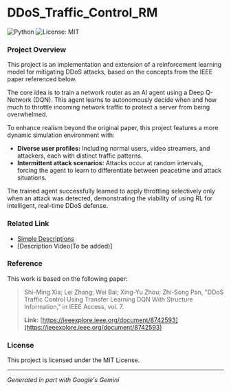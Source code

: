 # DDoS_Traffic_Control_RM

![Python](https://img.shields.io/badge/Python-3.7%2B-blue.svg)
![License: MIT](https://img.shields.io/badge/License-MIT-yellow.svg)

### Project Overview

This project is an implementation and extension of a reinforcement learning model for mitigating DDoS attacks, based on the concepts from the IEEE paper referenced below.

The core idea is to train a network router as an AI agent using a Deep Q-Network (DQN). This agent learns to autonomously decide when and how much to throttle incoming network traffic to protect a server from being overwhelmed.

To enhance realism beyond the original paper, this project features a more dynamic simulation environment with:
* **Diverse user profiles:** Including normal users, video streamers, and attackers, each with distinct traffic patterns.
* **Intermittent attack scenarios:** Attacks occur at random intervals, forcing the agent to learn to differentiate between peacetime and attack situations.

The trained agent successfully learned to apply throttling selectively only when an attack was detected, demonstrating the viability of using RL for intelligent, real-time DDoS defense.

### Related Link
 - [Simple Descriptions](https://ryusthought.blogspot.com/2025/06/implementing-paper-controlling-ddos.html)
 - [Description Video(To be added)]

### Reference

This work is based on the following paper:
> Shi-Ming Xia; Lei Zhang; Wei Bai; Xing-Yu Zhou; Zhi-Song Pan, "DDoS Traffic Control Using Transfer Learning DQN With Structure Information," in IEEE Access, vol. 7.
> 
> **Link:** [https://ieeexplore.ieee.org/document/8742593](https://ieeexplore.ieee.org/document/8742593)

### License
This project is licensed under the MIT License.


---
*Generated in part with Google's Gemini*
